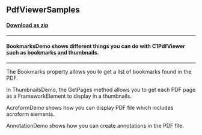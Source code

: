 ## PdfViewerSamples
#### [Download as zip](https://grapecity.github.io/DownGit/#/home?url=https://github.com/GrapeCity/ComponentOne-WPF-Samples/tree/master/NET_462/Legacy/PdfViewer/CS/PdfViewerSamples)
____
#### BookmarksDemo shows different things you can do with C1PdfViewer such as bookmarks and thumbnails.
____
The Bookmarks property allows you to get a list of bookmarks found in the PDF.

In ThumbnailsDemo, the GetPages method allows you to get each PDF page as a FrameworkElement to display in a thumbnails.

AcroformDemo shows how you can display PDF file which includes acroform elements.

AnnotationDemo shows how you can create annotations in the PDF file.
